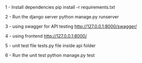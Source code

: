 1 - Install dependencies
pip install -r requirements.txt

2 - Run the django server
python manage.py runserver

3 - using swagger for API testing
http://127.0.0.1:8000/swagger/

4 - using frontend
http://127.0.0.1:8000/

5 - unit test file
tests.py file inside api folder

6 - Run the unit test
python manage.py test
